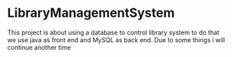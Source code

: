 # LibraryManagementSystem
This project is about using a database to control library system to do that we use java as front end and MySQL as back end.
Due to some things i will continue another time 
